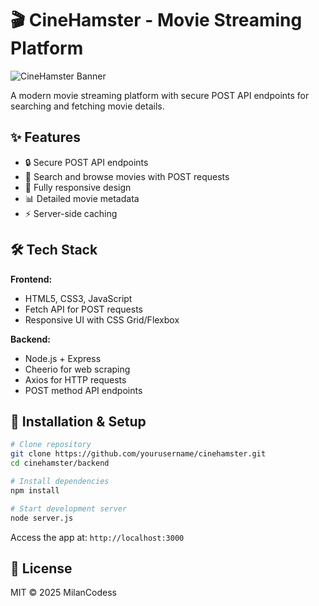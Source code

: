 
# 🎬 CineHamster - Movie Streaming Platform

![CineHamster Banner](https://i.postimg.cc/brjjvpQm/Screenshot-2025-05-16-003236.png)

A modern movie streaming platform with secure POST API endpoints for searching and fetching movie details.

## ✨ Features

- 🔒 Secure POST API endpoints
- 🎥 Search and browse movies with POST requests
- 📱 Fully responsive design
- 📊 Detailed movie metadata
- ⚡ Server-side caching

## 🛠️ Tech Stack

**Frontend:**
- HTML5, CSS3, JavaScript
- Fetch API for POST requests
- Responsive UI with CSS Grid/Flexbox

**Backend:**
- Node.js + Express
- Cheerio for web scraping
- Axios for HTTP requests
- POST method API endpoints

## 🚀 Installation & Setup

```bash
# Clone repository
git clone https://github.com/yourusername/cinehamster.git
cd cinehamster/backend

# Install dependencies
npm install

# Start development server
node server.js
```

Access the app at: `http://localhost:3000`

## 📜 License

MIT © 2025 MilanCodess
